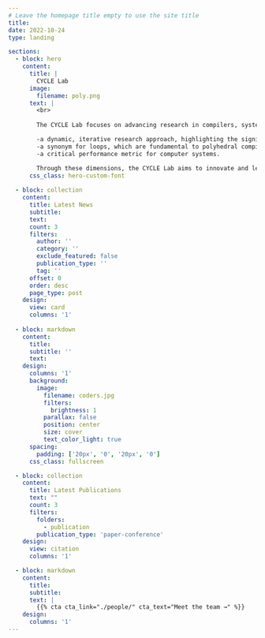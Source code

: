 ```yaml
---
# Leave the homepage title empty to use the site title
title:
date: 2022-10-24
type: landing

sections:
  - block: hero
    content:
      title: |
        CYCLE Lab
      image:
        filename: poly.png
      text: |
        <br>
      
        The CYCLE Lab focuses on advancing research in compilers, systems, and outcomes in computational systems. CYCLE is an abbreviation for **(C)**ompiler Systems **(Y)**ielding for **(C)**omputational **(L)**anguages and **(E)**xecution Acceleration. This name underscores our commitment to continuous optimization processes aimed at enhancing performance and efficiency across various applications, including deep learning, high-performance computing, and numerical computation, as well as multiple platforms such as CPU, GPU, and NPU. Additionally, CYCLE encompasses several interpretations, including but not limited to:

        -a dynamic, iterative research approach, highlighting the significance of iterative improvement in both system optimization and compiler design;
        -a synonym for loops, which are fundamental to polyhedral compilation techniques;
        -a critical performance metric for computer systems.

        Through these dimensions, the CYCLE Lab aims to innovate and lead in the fields of compiler technologies and computational systems.
      css_class: hero-custom-font
  
  - block: collection
    content:
      title: Latest News
      subtitle:
      text:
      count: 3
      filters:
        author: ''
        category: ''
        exclude_featured: false
        publication_type: ''
        tag: ''
      offset: 0
      order: desc
      page_type: post
    design:
      view: card
      columns: '1'
  
  - block: markdown
    content:
      title:
      subtitle: ''
      text:
    design:
      columns: '1'
      background:
        image: 
          filename: coders.jpg
          filters:
            brightness: 1
          parallax: false
          position: center
          size: cover
          text_color_light: true
      spacing:
        padding: ['20px', '0', '20px', '0']
      css_class: fullscreen

  - block: collection
    content:
      title: Latest Publications
      text: ""
      count: 3
      filters:
        folders:
          - publication
        publication_type: 'paper-conference'
    design:
      view: citation
      columns: '1'

  - block: markdown
    content:
      title:
      subtitle:
      text: |
        {{% cta cta_link="./people/" cta_text="Meet the team →" %}}
    design:
      columns: '1'
---
```

<style>
.hero-custom-font h1 {
  font-size: 3em;
}
.hero-custom-font p {
  font-size: 1.2em;
}
</style>